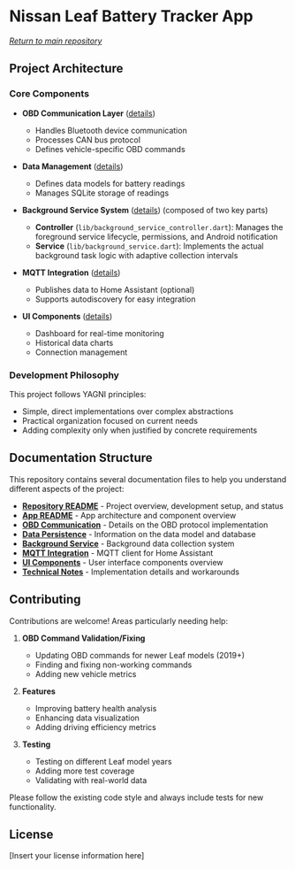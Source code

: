 # Nissan Leaf Battery Tracker App

*[Return to main repository](../README.md)*

## Project Architecture

### Core Components

- **OBD Communication Layer** ([details](lib/obd/readme.md))
  - Handles Bluetooth device communication
  - Processes CAN bus protocol
  - Defines vehicle-specific OBD commands

- **Data Management** ([details](lib/data/readme.md))
  - Defines data models for battery readings
  - Manages SQLite storage of readings

- **Background Service System** ([details](../docs/Background_Service_Architecture.md)) (composed of two key parts)
  - **Controller** (`lib/background_service_controller.dart`): Manages the foreground service lifecycle, permissions, and Android notification
  - **Service** (`lib/background_service.dart`): Implements the actual background task logic with adaptive collection intervals

- **MQTT Integration** ([details](../docs/MQTT_Integration.md))
  - Publishes data to Home Assistant (optional)
  - Supports autodiscovery for easy integration

- **UI Components** ([details](../docs/UI_Components.md))
  - Dashboard for real-time monitoring
  - Historical data charts
  - Connection management

### Development Philosophy

This project follows YAGNI principles:
- Simple, direct implementations over complex abstractions
- Practical organization focused on current needs
- Adding complexity only when justified by concrete requirements

## Documentation Structure

This repository contains several documentation files to help you understand different aspects of the project:

- [**Repository README**](../README.md) - Project overview, development setup, and status
- [**App README**](README.md) - App architecture and component overview
- [**OBD Communication**](lib/obd/readme.md) - Details on the OBD protocol implementation
- [**Data Persistence**](lib/data/readme.md) - Information on the data model and database
- [**Background Service**](../docs/Background_Service_Architecture.md) - Background data collection system
- [**MQTT Integration**](../docs/MQTT_Integration.md) - MQTT client for Home Assistant
- [**UI Components**](../docs/UI_Components.md) - User interface components overview
- [**Technical Notes**](../docs/technical-notes.md) - Implementation details and workarounds

## Contributing

Contributions are welcome! Areas particularly needing help:

1. **OBD Command Validation/Fixing**
   - Updating OBD commands for newer Leaf models (2019+)
   - Finding and fixing non-working commands
   - Adding new vehicle metrics

2. **Features**
   - Improving battery health analysis
   - Enhancing data visualization
   - Adding driving efficiency metrics

3. **Testing**
   - Testing on different Leaf model years
   - Adding more test coverage
   - Validating with real-world data

Please follow the existing code style and always include tests for new functionality.

## License

[Insert your license information here]